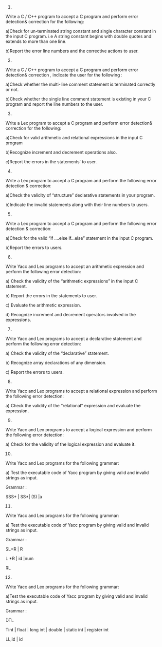 1.

Write a C / C++ program to accept a C program and perform error detection& correction for the following: 

a)Check for un-terminated string constant and single character constant in the input C program. i.e A string constant begins with double quotes and extends to more than one line. 

b)Report the error line numbers and the corrective actions to user.


2.	

Write a C / C++ program to accept a C program and perform error detection& correction , indicate the user for the following : 

a)Check whether the multi-line comment statement is terminated correctly or not. 

b)Check whether the single line comment statement is existing in your C program and report the line numbers to the user.


3.	

Write a Lex program to accept a C program and perform error detection& correction for the following: 

a)Check for valid arithmetic and relational expressions in the input C program

b)Recognize increment and decrement operations also. 

c)Report the errors in the statements’ to user.


4.	

Write a Lex program to accept a C program and perform the following error detection & correction: 

a)Check the validity of “structure” declarative statements in your program. 

b)Indicate the invalid statements along with their line numbers to users.


5.	

Write a Lex program to accept a C program and perform the following error detection & correction: 

a)Check for the valid “if ….else if…else” statement in the input C program. 

b)Report the errors to users.


6.	

Write Yacc and Lex programs to accept an arithmetic expression and perform the following error detection: 

a) Check the validity of the “arithmetic expressions” in the input C statement. 

b) Report the errors in the statements to user. 

c) Evaluate the arithmetic expression. 

d) Recognize increment and decrement operators involved in the expressions.


7.	

Write Yacc and Lex programs to accept a declarative statement and perform the following error detection: 

a) Check the validity of the “declarative” statement. 

b) Recognize array declarations of any dimension. 

c) Report the errors to users.


8.	

Write Yacc and Lex programs to accept a relational expression and perform the following error detection: 

a) Check the validity of the “relational” expression and evaluate the expression. 


9.	

Write Yacc and Lex programs to accept a logical expression and perform the following error detection: 

a) Check for the validity of the logical expression and evaluate it.


10.	

Write Yacc and Lex programs for the following grammar:

a) Test the executable code of Yacc program by giving valid and invalid strings as input.

Grammar :

SSS+ | SS*| (S) |a


11.	

Write Yacc and Lex programs for the following grammar:

a) Test the executable code of Yacc program by giving valid and invalid strings as input.

Grammar :

SL=R | R

L *R | id  |num

RL


12.	

Write Yacc and Lex programs for the following grammar:

a)Test the executable code of Yacc program by giving valid and invalid strings as input.

Grammar :

DTL

Tint | float | long int | double | static int | register int

LL,id | id
